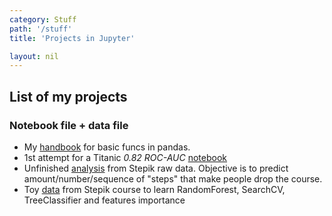 ```yaml
---
category: Stuff
path: '/stuff'
title: 'Projects in Jupyter'

layout: nil
---
```

## List of my projects
### Notebook file + data file
* My [handbook](https://github.com/Mishquad/DS/blob/master/docs/_includes/jupyter/intro%20pandas_visual/intro%20pandas_visual.zip) for basic funcs in pandas.
* 1st attempt for a Titanic _0.82 ROC-AUC_ [notebook](https://github.com/Mishquad/DS/blob/master/docs/_includes/jupyter/titanic%201st%20attempt/titanic%201st%20attempt.zip)
* Unfinished [analysis](https://github.com/Mishquad/DS/blob/master/docs/_includes/jupyter/stepik_analysis/stepik_analysis.zip) from Stepik raw data. Objective is to predict amount/number/sequence of "steps" that make people drop the course.
* Toy [data](https://github.com/Mishquad/DS/blob/master/docs/_includes/jupyter/course_task/course_task.zip) from Stepik course to learn RandomForest, SearchCV, TreeClassifier and features importance

